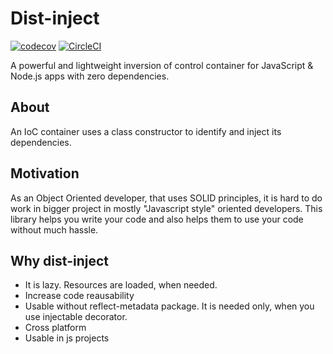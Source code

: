 # Dist-inject
[![codecov](https://codecov.io/gh/janexpando/dist-inject/branch/master/graph/badge.svg)](https://codecov.io/gh/janexpando/dist-inject)
[![CircleCI](https://circleci.com/gh/janexpando/dist-inject/tree/master.svg?style=svg)](https://circleci.com/gh/janexpando/dist-inject/tree/master)

A powerful and lightweight inversion of control container for JavaScript & Node.js apps with zero dependencies.

## About
An IoC container uses a class constructor to identify and inject its dependencies.

## Motivation
As an Object Oriented developer, that uses SOLID principles, it is hard to do work in bigger project in mostly "Javascript style" oriented developers. 
This library helps you write your code and also helps them to use your code without much hassle.


## Why dist-inject
 - It is lazy. Resources are loaded, when needed.
 - Increase code reausability
 - Usable without reflect-metadata package. It is needed only, when you use injectable decorator.
 - Cross platform
 - Usable in js projects